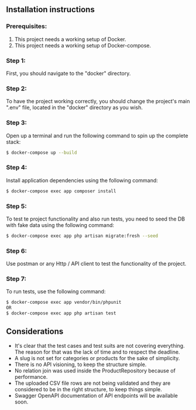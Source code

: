## Installation instructions

### Prerequisites:
1. This project needs a working setup of Docker.
2. This project needs a working setup of Docker-compose.

### Step 1:
First, you should navigate to the "docker" directory.

### Step 2:
To have the project working correctly, you should change the project's main ".env" file, located in the "docker" 
directory as you wish.

### Step 3:
Open up a terminal and run the following command to spin up the complete stack:

```bash
$ docker-compose up --build
```

### Step 4:
Install application dependencies using the following command:

```bash
$ docker-compose exec app composer install
```

### Step 5:
To test te project functionality and also run tests, you need to seed the DB with fake data using
the following command:

```bash
$ docker-compose exec app php artisan migrate:fresh --seed
```

### Step 6:
Use postman or any Http / API client to test the functionality of the project.


### Step 7:
To run tests, use the following command:

```bash
$ docker-compose exec app vendor/bin/phpunit
OR
$ docker-compose exec app php artisan test
```

## Considerations
- It's clear that the test cases and test suits are not covering everything. The reason for that was the lack of time and to respect the deadline.
- A slug is not set for categories or products for the sake of simplicity.
- There is no API visioning, to keep the structure simple.
- No relation join was used inside the ProductRepository because of performance.
- The uploaded CSV file rows are not being validated and they are considered to be in the right structure, to keep things simple.
- Swagger OpenAPI documentation of API endpoints will be available soon.